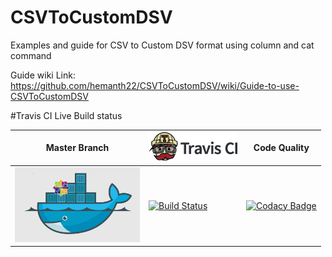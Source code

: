 # CSVToCustomDSV
Examples and guide for CSV to Custom DSV format using column and cat command

Guide wiki Link: https://github.com/hemanth22/CSVToCustomDSV/wiki/Guide-to-use-CSVToCustomDSV


#Travis CI Live Build status

Master Branch|[![Travis CI logo](TravisCI.png)](https://travis-ci.org)|Code Quality
---|---|---
[![DockerCentOS](DockerCentOS.png)](https://travis-ci.org/hemanth22)|[![Build Status](https://travis-ci.org/hemanth22/CSVToCustomDSV.svg?branch=master)](https://travis-ci.org/hemanth22/CSVToCustomDSV)|[![Codacy Badge](https://api.codacy.com/project/badge/Grade/a7139dea454e4a46902b95ee375b07b8)](https://www.codacy.com/app/hemanth22hemu/Creating-Empty-file-or-folder?utm_source=github.com&amp;utm_medium=referral&amp;utm_content=hemanth22/Creating-Empty-file-or-folder&amp;utm_campaign=Badge_Grade)
